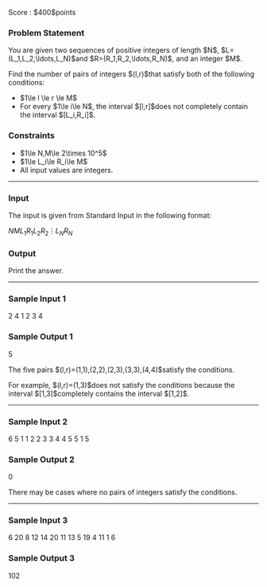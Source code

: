 
<div>

<span>

<span>

<p>
Score : $400$points
</p>

<div>

<section>

### **Problem Statement**

<p>
You are given two sequences of positive integers of length $N$, $L=(L_1,L_2,\ldots,L_N)$and $R=(R_1,R_2,\ldots,R_N)$, and an integer $M$.
</p>

<p>
Find the number of pairs of integers $(l,r)$that satisfy both of the following conditions:
</p>

<ul>

<li>
$1\le l \le r \le M$
</li>

<li>
For every $1\le i\le N$, the interval $[l,r]$does not completely contain the interval $[L_i,R_i]$.
</li>

</ul>

</section>

</div>

<div>

<section>

### **Constraints**

<ul>

<li>
$1\le N,M\le 2\times 10^5$
</li>

<li>
$1\le L_i\le R_i\le M$
</li>

<li>
All input values are integers.
</li>

</ul>

</section>

</div>

---

<div>

<div>

<section>

### **Input**

<p>
The input is given from Standard Input in the following format:
</p>

<div>

$N$$M$$L_1$$R_1$$L_2$$R_2$$\vdots$$L_N$$R_N$
</div>

</section>

</div>

<div>

<section>

### **Output**

<p>
Print the answer.
</p>

</section>

</div>

</div>

---

<div>

<section>

### **Sample Input 1**

<div>

2 4
1 2
3 4

</div>

</section>

</div>

<div>

<section>

### **Sample Output 1**

<div>

5

</div>

<p>
The five pairs $(l,r)=(1,1),(2,2),(2,3),(3,3),(4,4)$satisfy the conditions.
</p>

<p>
For example, $(l,r)=(1,3)$does not satisfy the conditions because the interval $[1,3]$completely contains the interval $[1,2]$.
</p>

</section>

</div>

---

<div>

<section>

### **Sample Input 2**

<div>

6 5
1 1
2 2
3 3
4 4
5 5
1 5

</div>

</section>

</div>

<div>

<section>

### **Sample Output 2**

<div>

0

</div>

<p>
There may be cases where no pairs of integers satisfy the conditions.
</p>

</section>

</div>

---

<div>

<section>

### **Sample Input 3**

<div>

6 20
8 12
14 20
11 13
5 19
4 11
1 6

</div>

</section>

</div>

<div>

<section>

### **Sample Output 3**

<div>

102

</div>

</section>

</div>

</span>

</span>

</div>
